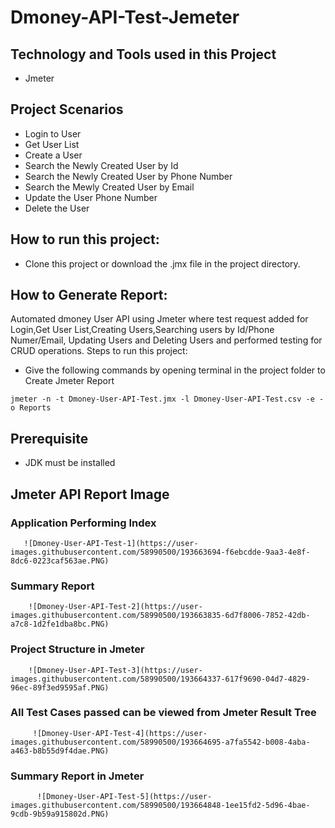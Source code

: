 # Dmoney-API-Test-Jemeter

## Technology and Tools used in this Project
- Jmeter

## Project Scenarios
- Login to User
- Get User List
- Create a User
- Search the Newly Created User by Id
- Search the Newly Created User by Phone Number
- Search the Mewly Created User by Email
- Update the User Phone Number
- Delete the User

## How to run this project:
 - Clone this project or download the .jmx file in the project directory.

## How to Generate Report: 
 Automated dmoney User API using Jmeter where test request added for Login,Get User List,Creating Users,Searching users by Id/Phone Numer/Email, Updating Users and Deleting Users and performed testing for CRUD operations. 
 Steps to run this project:
 - Give the following commands by opening terminal in the project folder to Create Jmeter Report
 ```
jmeter -n -t Dmoney-User-API-Test.jmx -l Dmoney-User-API-Test.csv -e -o Reports
 ```
 
 ## Prerequisite
  - JDK must be installed
  
  ## Jmeter API Report Image
  
  ### Application Performing Index
  
       ![Dmoney-User-API-Test-1](https://user-images.githubusercontent.com/58990500/193663694-f6ebcdde-9aa3-4e8f-8dc6-0223caf563ae.PNG)
       
  ### Summary Report
  
        ![Dmoney-User-API-Test-2](https://user-images.githubusercontent.com/58990500/193663835-6d7f8006-7852-42db-a7c8-1d2fe1dba8bc.PNG)     
        
  ### Project Structure in Jmeter
  
        ![Dmoney-User-API-Test-3](https://user-images.githubusercontent.com/58990500/193664337-617f9690-04d7-4829-96ec-89f3ed9595af.PNG)
        
  ### All Test Cases passed can be viewed from Jmeter Result Tree
  
         ![Dmoney-User-API-Test-4](https://user-images.githubusercontent.com/58990500/193664695-a7fa5542-b008-4aba-a463-b8b55d9f4dae.PNG)
         
  ### Summary Report in Jmeter
       
          ![Dmoney-User-API-Test-5](https://user-images.githubusercontent.com/58990500/193664848-1ee15fd2-5d96-4bae-9cdb-9b59a915802d.PNG)
